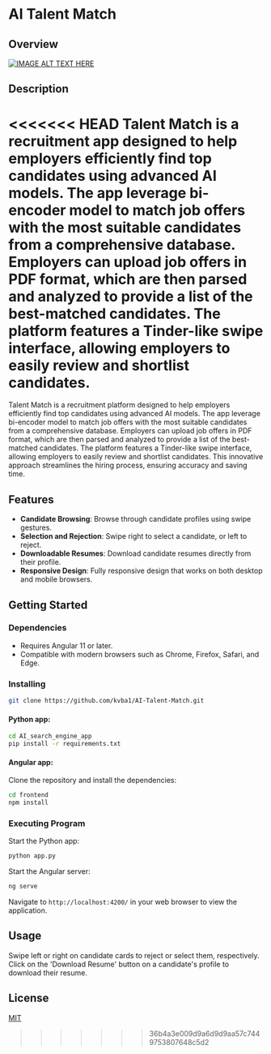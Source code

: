 # AI Talent Match

## Overview

[![IMAGE ALT TEXT HERE](https://img.youtube.com/vi/YnhQ-HOFc3M/0.jpg)](https://www.youtube.com/watch?v=YnhQ-HOFc3M)

## Description

<<<<<<< HEAD
Talent Match is a recruitment app designed to help employers efficiently find top candidates using advanced AI models. The app leverage bi-encoder model to match job offers with the most suitable candidates from a comprehensive database. Employers can upload job offers in PDF format, which are then parsed and analyzed to provide a list of the best-matched candidates. The platform features a Tinder-like swipe interface, allowing employers to easily review and shortlist candidates.
=======
Talent Match is a recruitment platform designed to help employers efficiently find top candidates using advanced AI models. The app leverage bi-encoder model to match job offers with the most suitable candidates from a comprehensive database. Employers can upload job offers in PDF format, which are then parsed and analyzed to provide a list of the best-matched candidates. The platform features a Tinder-like swipe interface, allowing employers to easily review and shortlist candidates. This innovative approach streamlines the hiring process, ensuring accuracy and saving time.

## Features

- **Candidate Browsing**: Browse through candidate profiles using swipe gestures.
- **Selection and Rejection**: Swipe right to select a candidate, or left to reject.
- **Downloadable Resumes**: Download candidate resumes directly from their profile.
- **Responsive Design**: Fully responsive design that works on both desktop and mobile browsers.

## Getting Started

### Dependencies

- Requires Angular 11 or later.
- Compatible with modern browsers such as Chrome, Firefox, Safari, and Edge.

### Installing

```bash
git clone https://github.com/kvba1/AI-Talent-Match.git
```

#### Python app:

```bash
cd AI_search_engine_app
pip install -r requirements.txt
```
#### Angular app:

Clone the repository and install the dependencies:

```bash
cd frontend
npm install
```

### Executing Program

Start the Python app:

```bash
python app.py
```

Start the Angular server:

```bash
ng serve
```

Navigate to `http://localhost:4200/` in your web browser to view the application.

## Usage

Swipe left or right on candidate cards to reject or select them, respectively. Click on the 'Download Resume' button on a candidate's profile to download their resume.


## License

[MIT](https://choosealicense.com/licenses/mit/)
>>>>>>> 36b4a3e009d9a6d9d9aa57c7449753807648c5d2
